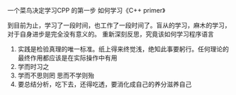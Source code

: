 一个菜鸟决定学习CPP 的第一步
如何学习《C++ primer》

到目前为止，学习了一段时间，也工作了一段时间了。盲从的学习，麻木的学习，对于自身进步是完全没有意义的。
重新深刻反思，究竟该如何学习程序语言
1. 实践是检验真理的唯一标准。纸上得来终觉浅，绝知此事要躬行。任何理论的最终作用都应该是在实际操作中有用
2. 学而时习之
3. 学而不思则罔 思而不学则殆
4. 要总结分析，吃下去，还得吃透，要消化成自己的养分滋养自己